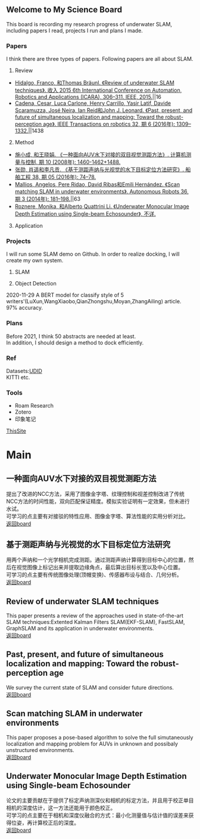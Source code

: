 ## Welcome to My Science Board
This board is recording my research progress of underwater SLAM, including papers I read, projects I run and plans I made.

### Papers
I think there are three types of papers. Following papers are all about SLAM.
1. Review
* [Hidalgo, Franco, 和Thomas Bräunl. 《Review of underwater SLAM techniques》. 收入 2015 6th International Conference on Automation, Robotics and Applications (ICARA), 306–311. IEEE, 2015.](#review-of-underwater-SLAM-techniques)||16
* [Cadena, Cesar, Luca Carlone, Henry Carrillo, Yasir Latif, Davide Scaramuzza, José Neira, Ian Reid和John J. Leonard. 《Past, present, and future of simultaneous localization and mapping: Toward the robust-perception age》. IEEE Transactions on robotics 32, 期 6 (2016年): 1309–1332.](#past-present-and-future-of-simultaneous-localization-and-mapping-toward-the-robust-perception-age)||1438

2. Method
* [施小成, 和王晓娟. 《一种面向AUV水下对接的双目视觉测距方法》. 计算机测量与控制, 期 10 (2008年): 1460-1462+1488.](#一种面向AUV水下对接的双目视觉测距方法)
* [张勋, 肖遥和李凡贡. 《基于测距声纳与光视觉的水下目标定位方法研究》. 船舶工程 38, 期 05 (2016年): 74–78.](#基于测距声纳与光视觉的水下目标定位方法研究)
* [Mallios, Angelos, Pere Ridao, David Ribas和Emili Hernández. 《Scan matching SLAM in underwater environments》. Autonomous Robots 36, 期 3 (2014年): 181–198.](#scan-matching-slam-in-underwater-environments)||63
* [Roznere, Monika, 和Alberto Quattrini Li. 《Underwater Monocular Image Depth Estimation using Single-beam Echosounder》, 不详.](#underwater-monocular-image-depth-estimation-using-single-beam-echosounder)



3. Application

### Projects
I will run some SLAM demo on Github. In order to realize docking, I will create my own system.
1. SLAM

2. Object Detection


2020-11-29 A BERT model for classify style of 5 writers'(LuXun,WangXiaobo,QianZhongshu,Moyan,ZhangAiling) article. 97% accuracy.

### Plans
Before 2021, I think 50 abstracts are needed at least.  
In addition, I should design a method to dock efficiently.

### Ref
Datasets:[UDID](http://vision.is.tohoku.ac.jp/~liushuang/a-vision-based-underwater-docking-system/dataset/UDID_datasets.zip)  
KITTI etc.

### Tools
* Roam Research
* Zotero
* 印象笔记

[ThisSite](https://matrixa.github.io/Science/)

# Main
## 一种面向AUV水下对接的双目视觉测距方法
提出了改进的NCC方法，采用了图像金字塔、纹理控制和视差控制改进了传统NCC方法的时间性能，双向匹配保证精度。模拟实验证明有一定效果，但未进行水试。  
可学习的点主要有对接驳的特性应用、图像金字塔、算法性能的实用分析对比。  
[返回board](#papers)
## 基于测距声纳与光视觉的水下目标定位方法研究
用两个声纳和一个光学相机完成测距。通过测距声纳计算得到目标中心的位置，然后在视觉图像上标记出来并提取边缘角点，最后算出目标长宽以及中心位置。  
可学习的点主要有传统图像处理(顶帽变换)、传感器布设与结合、几何分析。  
[返回board](#papers)
## Review of underwater SLAM techniques
This paper presents a review of the approaches used in state-of-the-art SLAM techniques:Extented Kalman Filters SLAM(EKF-SLAM), FastSLAM, GraphSLAM and its application in underwater environments.  
[返回board](#papers)
## Past, present, and future of simultaneous localization and mapping: Toward the robust-perception age
We survey the current state of SLAM and consider future directions.  
[返回board](#papers)
## Scan matching SLAM in underwater environments
This paper proposes a pose-based algorithm to solve the full simutaneously localization and mapping problem for AUVs in unknown and possibaly unstructured environments.  
[返回board](#papers)
## Underwater Monocular Image Depth Estimation using Single-beam Echosounder
论文的主要贡献在于提供了标定声纳测深仪和相机的标定方法，并且用于校正单目相机的深度估计，这一方法还能用于颜色校正。  
可学习的点主要在于相机和深度仪融合的方式：最小化测量值与估计值的误差来获得位姿，再计算校正后的深度。  
[返回board](#papers)
